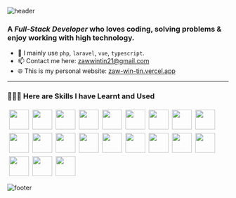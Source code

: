 ![header](https://capsule-render.vercel.app/api?type=venom&color=0:9400D3,100:3b82f6&height=225&section=header&text=Hi%20There%20👋&animation=fadeIn&fontColor=ffffff)
### A _Full-Stack Developer_ who loves coding, solving problems & enjoy working with high technology.

- 🚀 I mainly use `php`, `laravel`, `vue`, `typescript`.
- 📫 Contact me here: <a href="mailto:zawwintin21@gmail.com">
  zawwintin21@gmail.com</a>
- 🌐 This is my personal website: <a href="https://zaw-win-tin.vercel.app/" target="_blank">zaw-win-tin.vercel.app</a>

---

### 🧑🏻‍💻 Here are Skills I have Learnt and Used

<div style="display: flex; flex-wrap: wrap;margin-top: 1rem;">
<img  style="margin: 0.25rem;" width="45" height="45" src="https://cdn.jsdelivr.net/gh/devicons/devicon@latest/icons/php/php-original.svg" width="32" />
<img style="margin: 0.25rem;" width="45" height="45" src="https://cdn.jsdelivr.net/gh/devicons/devicon@latest/icons/laravel/laravel-original.svg" />
<img style="margin: 0.25rem;" width="45" height="45" src="https://cdn.jsdelivr.net/gh/devicons/devicon@latest/icons/vuejs/vuejs-original.svg" />
<img style="margin: 0.25rem;" width="45" height="45" src="https://cdn.jsdelivr.net/gh/devicons/devicon@latest/icons/alpinejs/alpinejs-original.svg" />
<img  style="margin: 0.25rem;" width="45" height="45" src="https://cdn.jsdelivr.net/gh/devicons/devicon@latest/icons/react/react-original.svg" />
<img style="margin: 0.25rem;" width="45" height="45" src="https://cdn.jsdelivr.net/gh/devicons/devicon@latest/icons/typescript/typescript-original.svg" />
<img style="margin: 0.25rem;" width="45" height="45" src="https://cdn.jsdelivr.net/gh/devicons/devicon@latest/icons/javascript/javascript-original.svg" />
<img style="margin: 0.25rem;" width="45" height="45" src="https://cdn.jsdelivr.net/gh/devicons/devicon@latest/icons/jquery/jquery-original.svg" />
<img style="margin: 0.25rem;" width="45" height="45" src="https://cdn.jsdelivr.net/gh/devicons/devicon@latest/icons/csharp/csharp-original.svg" />
<img style="margin: 0.25rem;" width="45" height="45" src="https://cdn.jsdelivr.net/gh/devicons/devicon@latest/icons/unity/unity-original.svg" />
<img style="margin: 0.25rem;" width="45" height="45" src="https://cdn.jsdelivr.net/gh/devicons/devicon@latest/icons/html5/html5-original.svg" />
<img style="margin: 0.25rem;" width="45" height="45" src="https://cdn.jsdelivr.net/gh/devicons/devicon@latest/icons/css3/css3-original.svg" />
<img style="margin: 0.25rem;" width="45" height="45" src="https://cdn.jsdelivr.net/gh/devicons/devicon@latest/icons/sass/sass-original.svg" />
<img style="margin: 0.25rem;" width="45" height="45" src="https://cdn.jsdelivr.net/gh/devicons/devicon@latest/icons/tailwindcss/tailwindcss-original.svg" />
<img style="margin: 0.25rem;" width="45" height="45" src="https://cdn.jsdelivr.net/gh/devicons/devicon@latest/icons/bootstrap/bootstrap-original.svg" />
<img style="margin: 0.25rem;" width="45" height="45" src="https://cdn.jsdelivr.net/gh/devicons/devicon@latest/icons/mysql/mysql-original-wordmark.svg" />
<img style="margin: 0.25rem;" width="45" height="45" src="https://cdn.jsdelivr.net/gh/devicons/devicon@latest/icons/postgresql/postgresql-original-wordmark.svg" />
<img style="margin: 0.25rem;" width="45" height="45" src="https://cdn.jsdelivr.net/gh/devicons/devicon@latest/icons/docker/docker-plain.svg" />
<img style="margin: 0.25rem;" width="45" height="45" src="https://cdn.jsdelivr.net/gh/devicons/devicon@latest/icons/vagrant/vagrant-original.svg" />
<img style="margin: 0.25rem;" width="45" height="45" src="https://cdn.jsdelivr.net/gh/devicons/devicon@latest/icons/git/git-original.svg" />
<img style="margin: 0.25rem;" width="45" height="45" src="https://cdn.jsdelivr.net/gh/devicons/devicon@latest/icons/vercel/vercel-original-wordmark.svg" />
</div>

![footer](https://capsule-render.vercel.app/api?type=waving&color=0:9400D3,100:3b82f6&height=120&section=footer)

<!--
**ZawWinTin/ZawWinTin** is a ✨ _special_ ✨ repository because its `README.md` (this file) appears on your GitHub profile.

Here are some ideas to get you started:

- 🔭 I’m currently working on ...
- 🌱 I’m currently learning ...
- 👯 I’m looking to collaborate on ...
- 🤔 I’m looking for help with ...
- 💬 Ask me about ...
- 📫 How to reach me: ...
- 😄 Pronouns: ...
- ⚡ Fun fact: ...
  -->
